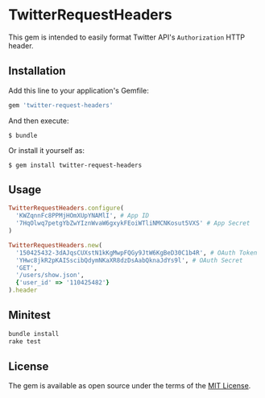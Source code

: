 # TwitterRequestHeaders

This gem is intended to easily format Twitter API's `Authorization` HTTP header.

## Installation

Add this line to your application's Gemfile:

```ruby
gem 'twitter-request-headers'
```

And then execute:

    $ bundle

Or install it yourself as:

    $ gem install twitter-request-headers

## Usage

```ruby
TwitterRequestHeaders.configure(
  'KWZqnnFc8PPMjHOmXUpYNAMlI', # App ID
  '7HqOlwq7petgYbZwYIznWvaW6gxykFEoiWTliNMCNKosut5VXS' # App Secret
)

TwitterRequestHeaders.new(
  '150425432-3dAJqsCUXstN1kKgMwpFQGy9JtW6KgBeD30C1b4R', # OAuth Token
  'YHwc8jkR2pKAISscibQdymNKaXR8dzDsAabQknaJdYs9l', # OAuth Secret
  'GET',
  '/users/show.json',
  {'user_id' => '110425482'}
).header
```


## Minitest

```sh
bundle install
rake test
```

## License

The gem is available as open source under the terms of the [MIT License](http://opensource.org/licenses/MIT).

